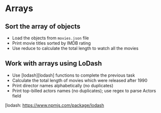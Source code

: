 # Arrays

## Sort the array of objects

- Load the objects from `movies.json` file
- Print movie titles sorted by IMDB rating
- Use reduce to calculate the total length to watch all the movies

## Work with arrays using LoDash

- Use [lodash][lodash] functions to complete the previous task
- Calculate the total length of movies which were released after 1990
- Print director names alphabetically (no duplicates)
- Print top-billed actors names (no duplicates); use regex to parse Actors field

[lodash: https://www.npmjs.com/package/lodash
